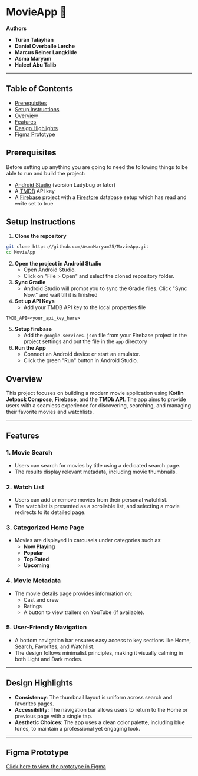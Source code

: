 # MovieApp 🎥  

**Authors**  
- **Turan Talayhan**  
- **Daniel Overballe Lerche**  
- **Marcus Reiner Langkilde**  
- **Asma Maryam**
- **Haleef Abu Talib**

---  


## Table of Contents
- [Prerequisites](#prerequisites)
- [Setup Instructions](#setup-instructions)
- [Overview](#overview)
- [Features](#features)
- [Design Highlights](#design-highlights)
- [Figma Prototype](#figma-prototype)

## Prerequisites
Before setting up anything you are going to need the following things to be able to run and build the project:
- [Android Studio](https://developer.android.com/studio) (version Ladybug or later)
- A [TMDB](https://www.themoviedb.org/) API key
- A [Firebase](https://firebase.google.com/docs/android/setup) project with a [Firestore](https://firebase.google.com/docs/firestore/) database setup which has read and write set to true

## Setup Instructions
1. **Clone the repository**
  ```bash
  git clone https://github.com/AsmaMaryam25/MovieApp.git
  cd MovieApp
  ```
2. **Open the project in Android Studio**
   - Open Android Studio.
   - Click on "File > Open" and select the cloned repository folder.
3. **Sync Gradle**
   - Android Studio will prompt you to sync the Gradle files. Click "Sync Now." and wait till it is finished
4. **Set up API Keys**
   - Add your TMDB API key to the local.properties file
  ```properties
  TMDB_API=<your_api_key_here>
  ```
5. **Setup firebase**
   - Add the `google-services.json` file from your Firebase project in the project settings and put the file in the `app` directory 
6. **Run the App**
   - Connect an Android device or start an emulator.
   - Click the green "Run" button in Android Studio.

## Overview  

This project focuses on building a modern movie application using **Kotlin Jetpack Compose**, **Firebase**, and the **TMDb API**. The app aims to provide users with a seamless experience for discovering, searching, and managing their favorite movies and watchlists.  

---  

## Features  

### 1. Movie Search  
- Users can search for movies by title using a dedicated search page.  
- The results display relevant metadata, including movie thumbnails.  

### 2. Watch List  
- Users can add or remove movies from their personal watchlist.  
- The watchlist is presented as a scrollable list, and selecting a movie redirects to its detailed page.  

### 3. Categorized Home Page  
- Movies are displayed in carousels under categories such as:  
  - **Now Playing**  
  - **Popular**  
  - **Top Rated**  
  - **Upcoming**  

### 4. Movie Metadata  
- The movie details page provides information on:  
  - Cast and crew  
  - Ratings  
  - A button to view trailers on YouTube (if available).  

### 5. User-Friendly Navigation  
- A bottom navigation bar ensures easy access to key sections like Home, Search, Favorites, and Watchlist.  
- The design follows minimalist principles, making it visually calming in both Light and Dark modes.  

---  

## Design Highlights  

- **Consistency**: The thumbnail layout is uniform across search and favorites pages.  
- **Accessibility**: The navigation bar allows users to return to the Home or previous page with a single tap.  
- **Aesthetic Choices**: The app uses a clean color palette, including blue tones, to maintain a professional yet engaging look.  

---  

## Figma Prototype  

[Click here to view the prototype in Figma](https://www.figma.com/proto/p6uLDVN9WIQM0IqQCDdCPY/UI%2FUX-LO-FI-WIREFRAME?node-id=4213-323&t=A9vJNChlRFYsKwyG-1)  
